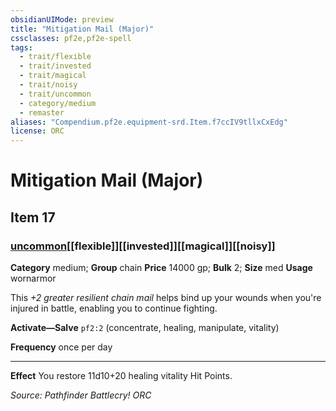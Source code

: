 ```yaml
---
obsidianUIMode: preview
title: "Mitigation Mail (Major)"
cssclasses: pf2e,pf2e-spell
tags:
  - trait/flexible
  - trait/invested
  - trait/magical
  - trait/noisy
  - trait/uncommon
  - category/medium
  - remaster
aliases: "Compendium.pf2e.equipment-srd.Item.f7ccIV9tllxCxEdg"
license: ORC
---
```

# Mitigation Mail (Major)
## Item 17
### [uncommon](uncommon "Uncommon Rarity Trait")[[flexible]][[invested]][[magical]][[noisy]]

**Category** medium; **Group** chain
**Price** 14000 gp; 
**Bulk** 2; **Size** med
**Usage** wornarmor

This _+2 greater resilient chain mail_ helps bind up your wounds when you're injured in battle, enabling you to continue fighting.

**Activate—Salve** `pf2:2` (concentrate, healing, manipulate, vitality)

**Frequency** once per day

* * *

**Effect** You restore 11d10+20 healing vitality Hit Points.

*Source: Pathfinder Battlecry!*
*ORC*
